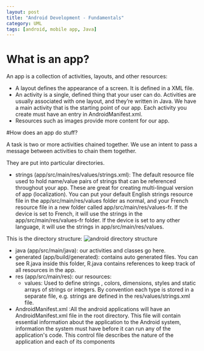 ```yaml
---
layout: post
title: "Android Development - Fundamentals"
category: UML
tags: [android, mobile app, Java]
---
```

# What is an app?
An app is a collection of activities, layouts, and other resources:
- A layout defines the appearance of a screen. It is defined in a XML file.
- An activity is a single, defined thing that your user can do. Activities are usually
associated with one layout, and they’re written in Java. We have a main activity
that is the starting point of our app. Each activity you create must have an entry in AndroidManifest.xml.
- Resources such as images provide more content for our app.

#How does an app do stuff?

A task is two or more activities chained together. We use an intent to pass a message
between activities to chain them together.

They are put into particular directories.
  - strings (app/src/main/res/values/strings.xml): The default resource file used to hold name/value pairs of strings that can be referenced throughout your app. These are great for creating multi-lingual version of app (localization). You can put your default English
  strings resource file in the app/src/main/res/values folder as normal, and your French resource file in a new folder called app/src/main/res/values-fr. If the device is set to French, it will use the strings in the app/src/main/res/values-fr folder. If the device is set to any other language, it will use the strings in app/src/main/res/values.

This is the directory structure:
![android directory structure](/assets/img/2017-11-11-android-post/android-directory-structure.png)

- java (app/src/main/java): our activities and classes go here.
- generated (app/build/generated): contains auto generated files. You can see R.java inside
this folder, R.java contains references to keep track of all resources in the app.
- res (app/src/main/res): our resources:
    - values: Used to define strings , colors, dimensions, styles and static arrays of strings or integers. By convention each type is stored in a separate file, e.g. strings are defined in the res/values/strings.xml file.
- AndroidManifest.xml :All the android applications will have an AndroidManifest.xml file in the root directory. This file will contain essential information about the application to the Android system, information the system must have before it can run any of the application's code. This control file describes the nature of the application and each of its components
